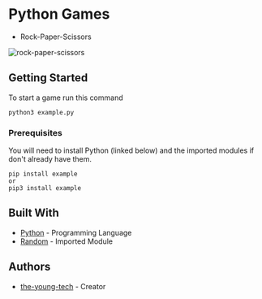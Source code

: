 # Python Games

* Rock-Paper-Scissors

![rock-paper-scissors](https://user-images.githubusercontent.com/123611980/230686917-c9e8b025-e87f-4c3a-95f2-e979455a8944.png)


## Getting Started
To start a game run this command
```
python3 example.py
```
### Prerequisites

You will need to install Python (linked below) and the imported modules if don't already have them.

```
pip install example
or
pip3 install example
```
## Built With

* [Python](https://www.python.org/) - Programming Language
* [Random](https://docs.python.org/3/library/random.html?highlight=random#module-random) - Imported Module

## Authors

* [the-young-tech](https://github.com/the-young-tech) - Creator

